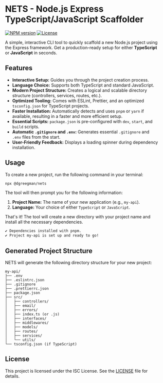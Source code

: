 # NETS - Node.js Express TypeScript/JavaScript Scaffolder

[![NPM version](https://img.shields.io/npm/v/@dgreegman/nets.svg)](https://www.npmjs.com/package/@dgreegman/nets)
[![License](https://img.shields.io/npm/l/@dgreegman/nets.svg)](https://github.com/DGreegman/nets/blob/main/LICENSE)

A simple, interactive CLI tool to quickly scaffold a new Node.js project using the Express framework. Get a production-ready setup for either **TypeScript** or **JavaScript** in seconds.

## Features

- **Interactive Setup:** Guides you through the project creation process.
- **Language Choice:** Supports both TypeScript and standard JavaScript.
- **Modern Project Structure:** Creates a logical and scalable directory structure (controllers, services, routes, etc.).
- **Optimized Tooling:** Comes with ESLint, Prettier, and an optimized `tsconfig.json` for TypeScript projects.
- **Faster Installation:** Automatically detects and uses `pnpm` or `yarn` if available, resulting in a faster and more efficient setup.
- **Essential Scripts:** `package.json` is pre-configured with `dev`, `start`, and `build` scripts.
- **Automatic `.gitignore` and `.env`:** Generates essential `.gitignore` and `.env` files from the start.
- **User-Friendly Feedback:** Displays a loading spinner during dependency installation.

## Usage

To create a new project, run the following command in your terminal:

```bash
npx @dgreegman/nets
```

The tool will then prompt you for the following information:

1.  **Project Name:** The name of your new application (e.g., `my-api`).
2.  **Language:** Your choice of either `TypeScript` or `JavaScript`.

That's it! The tool will create a new directory with your project name and install all the necessary dependencies.

```bash
✔ Dependencies installed with pnpm.
✔ Project my-api is set up and ready to go!
```

## Generated Project Structure

NETS will generate the following directory structure for your new project:

```
my-api/
├── .env
├── .eslintrc.json
├── .gitignore
├── .prettierrc.json
├── package.json
├── src/
│   ├── controllers/
│   ├── email/
│   ├── errors/
│   ├── index.ts (or .js)
│   ├── interfaces/
│   ├── middlewares/
│   ├── models/
│   ├── routes/
│   ├── services/
│   └── utils/
└── tsconfig.json (if TypeScript)
```

## License

This project is licensed under the ISC License. See the [LICENSE](LICENSE) file for details.